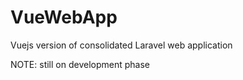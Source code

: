 # VueWebApp
Vuejs version of consolidated Laravel web application

NOTE: still on development phase
